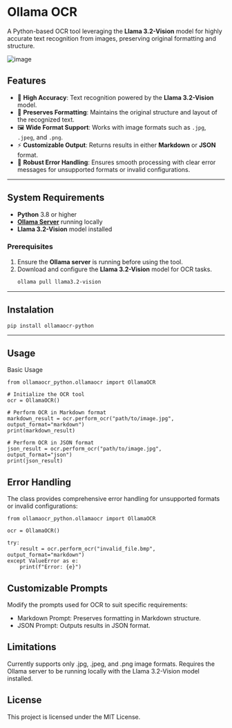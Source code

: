 # Ollama OCR

A Python-based OCR tool leveraging the **Llama 3.2-Vision** model for highly accurate text recognition from images, preserving original formatting and structure.

![image](https://github.com/user-attachments/assets/a030ef88-0bfd-4b18-9897-fea2fce83346)


## Features
- 🚀 **High Accuracy**: Text recognition powered by the **Llama 3.2-Vision** model.
- 📝 **Preserves Formatting**: Maintains the original structure and layout of the recognized text.
- 🖼️ **Wide Format Support**: Works with image formats such as `.jpg`, `.jpeg`, and `.png`.
- ⚡️ **Customizable Output**: Returns results in either **Markdown** or **JSON** format.
- 💪 **Robust Error Handling**: Ensures smooth processing with clear error messages for unsupported formats or invalid configurations.

---

## System Requirements
- **Python** 3.8 or higher
- [**Ollama Server**](https://ollama.ai) running locally
- **Llama 3.2-Vision** model installed

### Prerequisites
1. Ensure the **Ollama server** is running before using the tool.
2. Download and configure the **Llama 3.2-Vision** model for OCR tasks.
   ```bash
   ollama pull llama3.2-vision
   ```

---

## Instalation

```
pip install ollamaocr-python
```

---
## Usage
Basic Usage

```
from ollamaocr_python.ollamaocr import OllamaOCR

# Initialize the OCR tool
ocr = OllamaOCR()

# Perform OCR in Markdown format
markdown_result = ocr.perform_ocr("path/to/image.jpg", output_format="markdown")
print(markdown_result)

# Perform OCR in JSON format
json_result = ocr.perform_ocr("path/to/image.jpg", output_format="json")
print(json_result)
```

## Error Handling
The class provides comprehensive error handling for unsupported formats or invalid configurations:

```
from ollamaocr_python.ollamaocr import OllamaOCR

ocr = OllamaOCR()

try:
    result = ocr.perform_ocr("invalid_file.bmp", output_format="markdown")
except ValueError as e:
    print(f"Error: {e}")
```

## Customizable Prompts
Modify the prompts used for OCR to suit specific requirements:

- Markdown Prompt: Preserves formatting in Markdown structure.
- JSON Prompt: Outputs results in JSON format.


## Limitations
Currently supports only .jpg, .jpeg, and .png image formats.
Requires the Ollama server to be running locally with the Llama 3.2-Vision model installed.

## License
This project is licensed under the MIT License.
